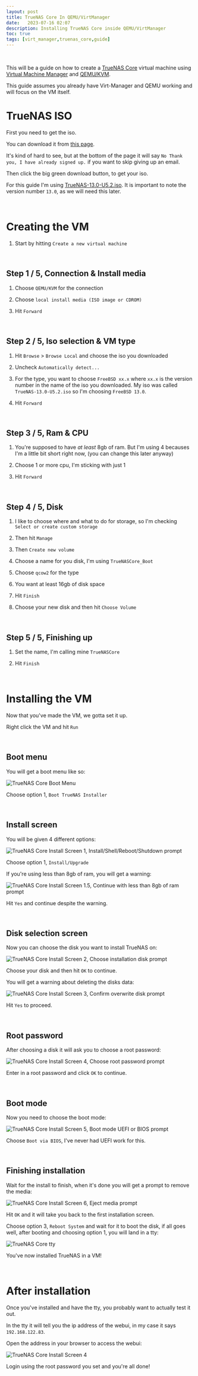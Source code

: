 ```yaml
---
layout: post
title: TrueNAS Core In QEMU/VirtManager
date:   2023-07-16 02:07
description: Installing TrueNAS Core inside QEMU/VirtManager
toc: true
tags: [virt_manager,truenas_core,guide]
---
```


<br>

This will be a guide on how to create a [TrueNAS Core](https://www.truenas.com/truenas-core/) virtual machine using [Virtual Machine Manager](https://virt-manager.org/) and [QEMU/KVM](https://www.qemu.org/).

This guide assumes you already have Virt-Manager and QEMU working and will focus on the VM itself.

# TrueNAS ISO

First you need to get the iso.

You can download it from [this page](https://www.truenas.com/download-truenas-core/). 

It's kind of hard to see, but at the bottom of the page it will say `No Thank you, I have already signed up.` if you want to skip giving up an email.

Then click the big green download button, to get your iso.

For this guide I'm using [TrueNAS-13.0-U5.2.iso](https://download.freenas.org/13.0/STABLE/U5.2/x64/TrueNAS-13.0-U5.2.iso). It is important to note the version number `13.0`, as we will need this later.

<br>

# Creating the VM

1. Start by hitting `Create a new virtual machine`

<br>

## Step 1 / 5, Connection & Install media

1. Choose `QEMU/KVM` for the connection

2. Choose `local install media (ISO image or CDROM)`

3. Hit `Forward`

<br>

## Step 2 / 5, Iso selection & VM type

1. Hit `Browse` > `Browse Local` and choose the iso you downloaded

2. Uncheck `Automatically detect...`

3. For the type, you want to choose `FreeBSD xx.x` where `xx.x` is the version number in the name of the iso you downloaded. My iso was called `TrueNAS-13.0-U5.2.iso` so I'm choosing `FreeBSD 13.0`.

4. Hit `Forward`

<br>

## Step 3 / 5, Ram & CPU

1. You're supposed to have *at least* 8gb of ram. But I'm using 4 becauses I'm a little bit short right now, (you can change this later anyway)

2. Choose 1 or more cpu, I'm sticking with just 1

3. Hit `Forward`

<br>

## Step 4 / 5, Disk

1. I like to choose where and what to do for storage, so I'm checking `Select or create custom storage` 

2. Then hit `Manage`

3. Then `Create new volume`

4. Choose a name for you disk, I'm using `TrueNASCore_Boot`

5. Choose `qcow2` for the type

6. You want at least 16gb of disk space

7. Hit `Finish`

8. Choose your new disk and then hit `Choose Volume`

<br>

## Step 5 / 5, Finishing up

1. Set the name, I'm calling mine `TrueNASCore`

2. Hit `Finish`

<br>

# Installing the VM

Now that you've made the VM, we gotta set it up.

Right click the VM and hit `Run`

<br>

## Boot menu

You will get a boot menu like so:

![TrueNAS Core Boot Menu](/assets/custom/pictures/2023-07-16_truenascore-bootmenu.png)

Choose option 1, `Boot TrueNAS Installer`

<br>

## Install screen

You will be given 4 different options:

![TrueNAS Core Install Screen 1, Install/Shell/Reboot/Shutdown prompt](/assets/custom/pictures/2023-07-16_truenascore-install1.png)

Choose option 1, `Install/Upgrade`

If you're using less than 8gb of ram, you will get a warning:

![TrueNAS Core Install Screen 1.5, Continue with less than 8gb of ram prompt](/assets/custom/pictures/2023-07-16_truenascore-install1.5.png)

Hit `Yes` and continue despite the warning.

<br>

## Disk selection screen

Now you can choose the disk you want to install TrueNAS on:

![TrueNAS Core Install Screen 2, Choose installation disk prompt](/assets/custom/pictures/2023-07-16_truenascore-install2.png)

Choose your disk and then hit `OK` to continue.

You will get a warning about deleting the disks data:

![TrueNAS Core Install Screen 3, Confirm overwrite disk prompt](/assets/custom/pictures/2023-07-16_truenascore-install3.png)

Hit `Yes` to proceed.

<br>

## Root password

After choosing a disk it will ask you to choose a root password:

![TrueNAS Core Install Screen 4, Choose root password prompt](/assets/custom/pictures/2023-07-16_truenascore-install4.png)

Enter in a root password and click `OK` to continue.

<br>

## Boot mode

Now you need to choose the boot mode:

![TrueNAS Core Install Screen 5, Boot mode UEFI or BIOS prompt](/assets/custom/pictures/2023-07-16_truenascore-install5.png)

Choose `Boot via BIOS`, I've never had UEFI work for this.

<br>

## Finishing installation

Wait for the install to finish, when it's done you will get a prompt to remove the media:

![TrueNAS Core Install Screen 6, Eject media prompt](/assets/custom/pictures/2023-07-16_truenascore-install6.png)

Hit `OK` and it will take you back to the first installation screen.

Choose option 3, `Reboot System` and wait for it to boot the disk, if all goes well, after booting and choosing option 1, you will land in a tty:

![TrueNAS Core tty](/assets/custom/pictures/2023-07-16_truenascore-tty.png)


You've now installed TrueNAS in a VM!

<br>

# After installation

Once you've installed and have the tty, you probably want to actually test it out.

In the tty it will tell you the ip address of the webui, in my case it says `192.168.122.83`.

Open the address in your browser to access the webui:

![TrueNAS Core Install Screen 4](/assets/custom/pictures/2023-07-16_truenascore-webui.png)

Login using the root password you set and you're all done!

